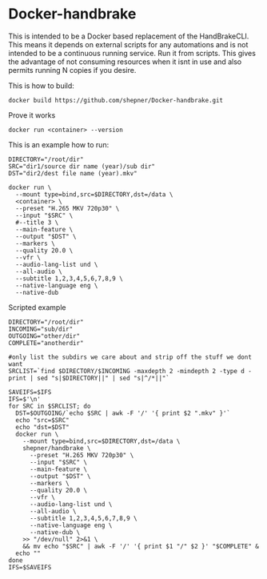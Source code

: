 # Docker-handbrake

This is intended to be a Docker based replacement of the HandBrakeCLI.  This means it depends on external scripts for any automations and is not intended to be a continuous running service.  Run it from scripts.  This gives the advantage of not consuming resources when it isnt in use and also permits running N copies if you desire.


This is how to build:

``` shell
docker build https://github.com/shepner/Docker-handbrake.git
```


Prove it works

``` shell
docker run <container> --version
```


This is an example how to run:

``` shell
DIRECTORY="/root/dir"
SRC="dir1/source dir name (year)/sub dir"
DST="dir2/dest file name (year).mkv"

docker run \
  --mount type=bind,src=$DIRECTORY,dst=/data \
  <container> \
  --preset "H.265 MKV 720p30" \
  --input "$SRC" \
  #--title 3 \
  --main-feature \
  --output "$DST" \
  --markers \
  --quality 20.0 \
  --vfr \
  --audio-lang-list und \
  --all-audio \
  --subtitle 1,2,3,4,5,6,7,8,9 \
  --native-language eng \
  --native-dub
```


Scripted example

``` shell
DIRECTORY="/root/dir"
INCOMING="sub/dir"
OUTGOING="other/dir"
COMPLETE="anotherdir"

#only list the subdirs we care about and strip off the stuff we dont want
SRCLIST=`find $DIRECTORY/$INCOMING -maxdepth 2 -mindepth 2 -type d -print | sed "s|$DIRECTORY||" | sed "s|^/*||"`

SAVEIFS=$IFS
IFS=$'\n'
for SRC in $SRCLIST; do
  DST=$OUTGOING/`echo $SRC | awk -F '/' '{ print $2 ".mkv" }'`
  echo "src=$SRC"
  echo "dst=$DST"
  docker run \
    --mount type=bind,src=$DIRECTORY,dst=/data \
    shepner/handbrake \
      --preset "H.265 MKV 720p30" \
      --input "$SRC" \
      --main-feature \
      --output "$DST" \
      --markers \
      --quality 20.0 \
      --vfr \
      --audio-lang-list und \
      --all-audio \
      --subtitle 1,2,3,4,5,6,7,8,9 \
      --native-language eng \
      --native-dub \
    >> "/dev/null" 2>&1 \
    && mv echo "$SRC" | awk -F '/' '{ print $1 "/" $2 }' "$COMPLETE" &
  echo ""
done
IFS=$SAVEIFS
```
